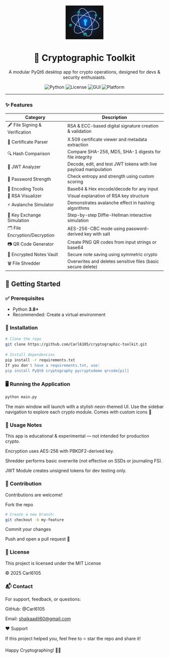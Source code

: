 <p align="center">
  <img src="assets/logo.png" width="120" alt="Cryptographic Toolkit Logo">
  <h1 align="center">🔐 Cryptographic Toolkit</h1>
  <p align="center">
    A modular PyQt6 desktop app for crypto operations, designed for devs & security enthusiasts.
  </p>
  <p align="center">
    <img alt="Python" src="https://img.shields.io/badge/Python-3.10%2B-blue?logo=python">
    <img alt="License" src="https://img.shields.io/badge/license-MIT-green">
    <img alt="GUI" src="https://img.shields.io/badge/GUI-PyQt6-orange">
    <img alt="Platform" src="https://img.shields.io/badge/Platform-Windows-blue">
  </p>
</p>

---
### ✨ Features

| Category                     | Description                                                                 |
|-----------------------------|-----------------------------------------------------------------------------|
| 🖋️ File Signing & Verification  | RSA & ECC-based digital signature creation & validation                     |
| 📜 Certificate Parser        | X.509 certificate viewer and metadata extraction                            |
| 🔍 Hash Comparison           | Compare SHA-256, MD5, SHA-1 digests for file integrity                      |
| 🧩 JWT Analyzer              | Decode, edit, and test JWT tokens with live payload manipulation            |
| 🔐 Password Strength         | Check entropy and strength using custom scoring                             |
| 🧬 Encoding Tools            | Base64 & Hex encode/decode for any input                                    |
| 🧠 RSA Visualizer            | Visual explanation of RSA key structure                                     |
| ⚡ Avalanche Simulator       | Demonstrates avalanche effect in hashing algorithms                         |
| 🔄 Key Exchange Simulation   | Step-by-step Diffie-Hellman interactive simulation                          |
| 🗂️ File Encryption/Decryption| AES-256-CBC mode using password-derived key with salt                       |
| 📷 QR Code Generator         | Create PNG QR codes from input strings or base64                            |
| 📝 Encrypted Notes Vault     | Secure note saving using symmetric crypto                                   |
| 🗑️ File Shredder             | Overwrites and deletes sensitive files (basic secure delete)                |


## 🚀 Getting Started

### ✅ Prerequisites

- Python **3.8+**
- Recommended: Create a virtual environment

### 🔧 Installation

```bash
# Clone the repo
git clone https://github.com/Carl6105/cryptographic-toolkit.git

# Install dependencies
pip install -r requirements.txt
If you don't have a requirements.txt, use:
pip install PyQt6 cryptography pycryptodome qrcode[pil]
```

### 🖥️ Running the Application

```bash
python main.py
```
The main window will launch with a stylish neon-themed UI.
Use the sidebar navigation to explore each crypto module.
Comes with custom icons 🎉

### 🔐 Usage Notes
This app is educational & experimental — not intended for production crypto.

Encryption uses AES-256 with PBKDF2-derived key.

Shredder performs basic overwrite (not effective on SSDs or journaling FS).

JWT Module creates unsigned tokens for dev testing only.

### 🤝 Contribution
Contributions are welcome!

Fork the repo

```bash
# Create a new branch:
git checkout -b my-feature
```

Commit your changes

Push and open a pull request 🚀

### 📄 License
This project is licensed under the MIT License

© 2025 Carl6105

### 📬 Contact
For support, feedback, or questions:

GitHub: @Carl6105

Email: shaikaadil60@gmail.com

❤️ Support

If this project helped you, feel free to ⭐ star the repo and share it!

Happy Cryptographing! 🔐🚀
